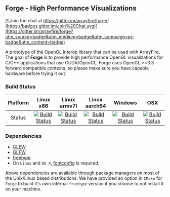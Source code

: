 Forge - High Performance Visualizations
---------------------------------------

[![Join the chat at https://gitter.im/arrayfire/forge](https://badges.gitter.im/Join%20Chat.svg)](https://gitter.im/arrayfire/forge?utm_source=badge&utm_medium=badge&utm_campaign=pr-badge&utm_content=badge)

A prototype of the OpenGL interop library that can be used with ArrayFire. The goal of **Forge** is to provide high performance OpenGL visualizations for C/C++ applications that use CUDA/OpenCL. Forge uses OpenGL >=3.3 forward compatible contexts, so please make sure you have capable hardware before trying it out.

### Build Status
| Platform | Linux x86 | Linux armv7l | Linux aarch64 | Windows | OSX |
|:--------:|:---------:|:------------:|:-------------:|:-------:|:---:|
| Status   | [![Build Status](http://ci.arrayfire.org/buildStatus/icon?job=forge-linux)](http://ci.arrayfire.org/job/forge-linux) | [![Build Status](http://ci.arrayfire.org/buildStatus/icon?job=forge-tegrak1)](http://ci.arrayfire.org/job/forge-tegrak1) | [![Build Status](http://ci.arrayfire.org/buildStatus/icon?job=forge-tegrax1)](http://ci.arrayfire.org/job/forge-tegrax1) | [![Build Status](http://ci.arrayfire.org/buildStatus/icon?job=forge-windows)](http://ci.arrayfire.org/job/forge-windows) | [![Build Status](http://ci.arrayfire.org/buildStatus/icon?job=forge-osx)](http://ci.arrayfire.org/job/forge-osx) |

### Dependencies
* [GLEW](http://glew.sourceforge.net/)
* [GLFW](http://www.glfw.org/)
* [freetype](http://www.freetype.org/)
* On `Linux` and `OS X`, [fontconfig](http://www.freedesktop.org/wiki/Software/fontconfig/) is required.

Above dependencies are available through package managers on most of the Unix/Linux based distributions. We have provided an option in `CMake` for `Forge` to build it's own internal `freetype` version if you choose to not install it on your machine.
